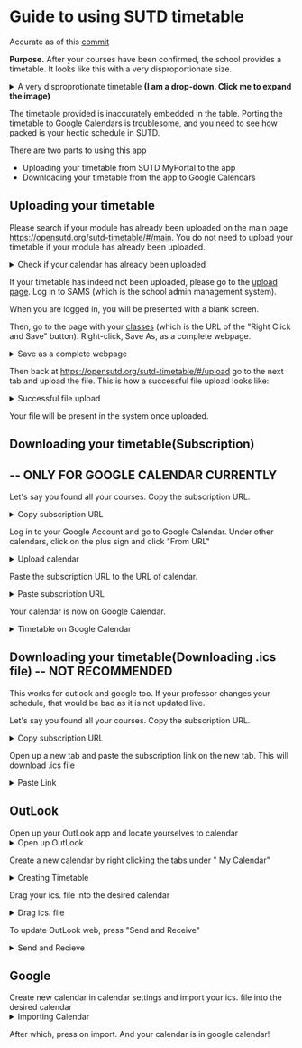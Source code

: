 # Guide to using SUTD timetable
Accurate as of this [commit](https://github.com/OpenSUTD/sutd-timetable/tree/6b1ee446136b87f63494b18962f7fdd8029e2b6d)

**Purpose.** After your courses have been confirmed, the school provides a timetable. It looks like this with a very disproportionate size.

<details>
<summary>A very disproprotionate timetable <b>(I am a drop-down. Click me to expand the image)</b></summary>
  <img src="assets/photo_2019-09-04_19-47-04-8120831.jpg" alt="Disproprotionate Timetable">
</details>

The timetable provided is inaccurately embedded in the table. Porting the timetable to Google Calendars is troublesome, and you need to see how packed is your hectic schedule in SUTD.

There are two parts to using this app 

- Uploading your timetable from SUTD MyPortal to the app
- Downloading your timetable from the app to Google Calendars

## Uploading your timetable

Please search if your module has already been uploaded on the main page https://opensutd.org/sutd-timetable/#/main. You do not need to upload your timetable if your module has already been uploaded.

<details>
<summary>Check if your calendar has already been uploaded</summary>
  <img src="assets/Screenshot 2019-09-10 at 9.10.52 PM.png" alt="Check if your calendar has already been uploaded">
</details>


If your timetable has indeed not been uploaded, please go to the [upload page](https://opensutd.org/sutd-timetable/#/upload). Log in to SAMS (which is the school admin management system).

When you are logged in, you will be presented with a blank screen. 

Then, go to the page with your [classes](https://sams.sutd.edu.sg/psc/CSPRD/EMPLOYEE/HRMS/c/SA_LEARNER_SERVICES.SSR_SSENRL_LIST.GBL) (which is the URL of the "Right Click and Save" button). 
Right-click, Save As, as a complete webpage.

<details>
<summary>Save as a complete webpage</summary>
  <img src="assets/Screenshot 2019-09-10 at 9.14.24 PM.png" alt="Save as a complete webpage">
</details>


Then back at https://opensutd.org/sutd-timetable/#/upload go to the next tab and upload the file. This is how a successful file upload looks like:

<details>
<summary>Successful file upload</summary>
  <img src="assets/image-20190910211709080.png" alt="Successful file upload">
</details>

Your file will be present in the system once uploaded.

## Downloading your timetable(Subscription) 

## -- ONLY FOR GOOGLE CALENDAR CURRENTLY

Let's say you found all your courses. Copy the subscription URL.

<details>
<summary>Copy subscription URL</summary>
  <img src="assets/image-20190910211856407.png" alt="All courses found">
</details>

Log in to your Google Account and go to Google Calendar. Under other calendars, click on the plus sign and click "From URL"

<details>
<summary>Upload calendar</summary>
  <img src="assets/image-20190910212158580.png" alt="Upload calendar">
</details>

Paste the subscription URL to the URL of calendar.

<details>
<summary>Paste subscription URL</summary>
  <img src="assets/image-20190910212219975.png" alt="Paste subscription URL">
</details>

Your calendar is now on Google Calendar.

<details>
<summary>Timetable on Google Calendar</summary>
  <img src="assets/image-20190910212317531.png" alt="Timetable on Google Calendar">
</details>

## Downloading your timetable(Downloading .ics file)  -- NOT RECOMMENDED

This works for outlook and google too. If your professor changes your schedule, that would be bad as it is not updated live.

Let's say you found all your courses. Copy the subscription URL.

<details>
<summary>Copy subscription URL</summary>
  <img src="assets/image-20190910211856407.png" alt="All courses found">
</details>

Open up a new tab and paste the subscription link on the new tab. This will download .ics file

<details>
<summary>Paste Link</summary>
  <img src="assets/open-new_tab.jpg" alt="Paste Link">
</details>



<h2>OutLook</h2>
Open up your OutLook app and locate yourselves to calendar

<details>
<summary>Open up OutLook</summary>
  <img src="assets/Go_to_Calendar.JPG" alt="Go_to_Calendar">
</details>

Create a new calendar by right clicking the tabs under " My Calendar"

<details>
<summary>Creating Timetable</summary>
  <img src="assets/newtimetable.JPG" alt="newtimetable">
</details>

Drag your ics. file into the desired calendar

<details>
<summary>Drag ics. file</summary>
  <img src="assets/dragging_calendar.JPG" alt="Paste subscription URL">
</details>

To update OutLook web, press "Send and Receive"

<details>
<summary>Send and Recieve</summary>
  <img src="assets/send_and_receive.JPG" alt="Send and Recieve">
</details>



<h2> Google</h2>
Create new calendar in calendar settings and import your ics. file into the desired calendar

<details>
<summary>Importing Calendar</summary>
  <img src="assets/importing_calendar.JPG" alt="import_calendar">
</details>



After which, press on import. And your calendar is in google calendar!